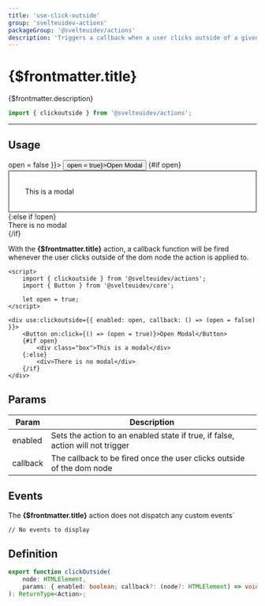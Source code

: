 ```yaml
---
title: 'use-click-outside'
group: 'svelteuidev-actions'
packageGroup: '@svelteuidev/actions'
description: 'Triggers a callback when a user clicks outside of a given element'
---
```


<script lang='ts'>
    import {Button} from '@svelteuidev/core'
    import {clickoutside} from '@svelteuidev/actions'
    import Preview from '$lib/Components/DocsHelpers/Preview.svelte'

    let open = true;
</script>

# {$frontmatter.title}

{$frontmatter.description}

```ts
import { clickoutside } from '@svelteuidev/actions';
```

<hr>
<!-- Top Section -->

## Usage

<Preview>
    <div use:clickoutside={{ enabled: open, callback: () => open = false }}>
        <Button on:click={() => open = true}>Open Modal</Button>
        {#if open}
        <div style="border: 2px solid gray; padding: 2rem;">
            This is a modal
        </div>
        {:else if !open}
        <div>
            There is no modal
        </div>
        {/if}
    </div>
</Preview>

With the **{$frontmatter.title}** action, a callback function will be fired whenever the user clicks outside of the dom node the action is applied to.

```svelte|copy
<script>
	import { clickoutside } from '@svelteuidev/actions';
	import { Button } from '@svelteuidev/core';

	let open = true;
</script>

<div use:clickoutside={{ enabled: open, callback: () => (open = false) }}>
	<Button on:click={() => (open = true)}>Open Modal</Button>
	{#if open}
		<div class="box">This is a modal</div>
	{:else}
		<div>There is no modal</div>
	{/if}
</div>
```

## Params

| Param    | Description                                                                    |
| -------- | ------------------------------------------------------------------------------ |
| enabled  | Sets the action to an enabled state if true, if false, action will not trigger |
| callback | The callback to be fired once the user clicks outside of the dom node          |

## Events

The **{$frontmatter.title}** action does not dispatch any custom events`

```tsx
// No events to display
```

## Definition

```ts
export function clickOutside(
	node: HTMLElement,
	params: { enabled: boolean; callback?: (node?: HTMLElement) => void }
): ReturnType<Action>;
```
